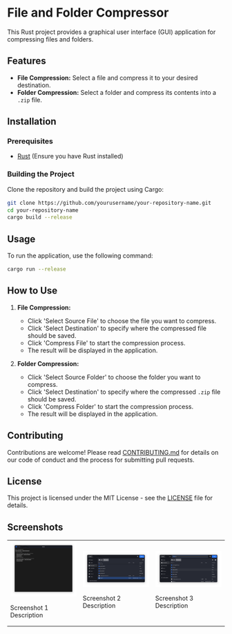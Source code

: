 # File and Folder Compressor

This Rust project provides a graphical user interface (GUI) application for compressing files and folders.

## Features

- **File Compression:** Select a file and compress it to your desired destination.
- **Folder Compression:** Select a folder and compress its contents into a `.zip` file.

## Installation

### Prerequisites

- [Rust](https://www.rust-lang.org/tools/install) (Ensure you have Rust installed)

### Building the Project

Clone the repository and build the project using Cargo:

```sh
git clone https://github.com/yourusername/your-repository-name.git
cd your-repository-name
cargo build --release
```

## Usage

To run the application, use the following command:

```sh
cargo run --release
```

## How to Use

1. **File Compression:**
    - Click 'Select Source File' to choose the file you want to compress.
    - Click 'Select Destination' to specify where the compressed file should be saved.
    - Click 'Compress File' to start the compression process.
    - The result will be displayed in the application.

2. **Folder Compression:**
    - Click 'Select Source Folder' to choose the folder you want to compress.
    - Click 'Select Destination' to specify where the compressed `.zip` file should be saved.
    - Click 'Compress Folder' to start the compression process.
    - The result will be displayed in the application.

## Contributing

Contributions are welcome! Please read [CONTRIBUTING.md](CONTRIBUTING.md) for details on our code of conduct and the process for submitting pull requests.

## License

This project is licensed under the MIT License - see the [LICENSE](LICENSE) file for details.

## Screenshots

<table>
    <tr>
        <td>
            <img src="assets/screenshots/screenshot1.png" alt="Screenshot 1" width="300">
            <p>Screenshot 1 Description</p>
        </td>
        <td>
            <img src="assets/screenshots/screenshot2.png" alt="Screenshot 2" width="300">
            <p>Screenshot 2 Description</p>
        </td>
        <td>
            <img src="assets/screenshots/screenshot3.png" alt="Screenshot 3" width="300">
            <p>Screenshot 3 Description</p>
        </td>
    </tr>
</table>
